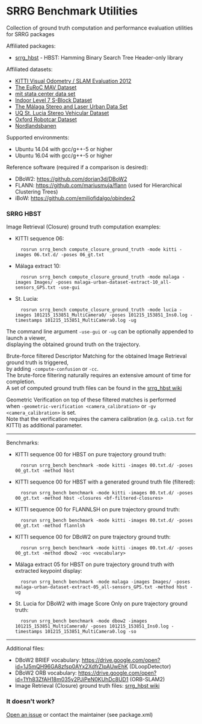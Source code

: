 # SRRG Benchmark Utilities
Collection of ground truth computation and performance evaluation utilities for SRRG packages

Affiliated packages: <br>
- [srrg_hbst](https://gitlab.com/srrg-software/srrg_hbst) - HBST: Hamming Binary Search Tree Header-only library <br>

Affiliated datasets: <br>
- [KITTI Visual Odometry / SLAM Evaluation 2012](http://www.cvlibs.net/datasets/kitti/eval_odometry.php)
- [The EuRoC MAV Dataset](https://projects.asl.ethz.ch/datasets/doku.php?id=kmavvisualinertialdatasets)
- [mit stata center data set](http://projects.csail.mit.edu/stata/downloads.php)
- [Indoor Level 7 S-Block Dataset](https://wiki.qut.edu.au/display/cyphy/Indoor+Level+7+S-Block+Dataset)
- [The Málaga Stereo and Laser Urban Data Set](https://www.mrpt.org/MalagaUrbanDataset)
- [UQ St. Lucia Stereo Vehicular Dataset](http://asrl.utias.utoronto.ca/~mdw/uqstluciadataset.html)
- [Oxford Robotcar Dataset](http://robotcar-dataset.robots.ox.ac.uk/)
- [Nordlandsbanen](https://nrkbeta.no/2013/01/15/nordlandsbanen-minute-by-minute-season-by-season/)

Supported environments: <br>
- Ubuntu 14.04 with gcc/g++-5 or higher
- Ubuntu 16.04 with gcc/g++-5 or higher

Reference software (required if a comparison is desired): <br>
- DBoW2: https://github.com/dorian3d/DBoW2
- FLANN: https://github.com/mariusmuja/flann (used for Hierarchical Clustering Trees)
- iBoW: https://github.com/emiliofidalgo/obindex2

### SRRG HBST
Image Retrieval (Closure) ground truth computation examples: <br>
- KITTI sequence 06:

        rosrun srrg_bench compute_closure_ground_truth -mode kitti -images 06.txt.d/ -poses 06_gt.txt

- Málaga extract 10:

        rosrun srrg_bench compute_closure_ground_truth -mode malaga -images Images/ -poses malaga-urban-dataset-extract-10_all-sensors_GPS.txt -use-gui
    
- St. Lucia:

        rosrun srrg_bench compute_closure_ground_truth -mode lucia -images 101215_153851_MultiCamera0/ -poses 101215_153851_Ins0.log -timestamps 101215_153851_MultiCamera0.log -ug
    
The command line argument `-use-gui` or `-ug` can be optionally appended to launch a viewer, <br>
displaying the obtained ground truth on the trajectory.

Brute-force filtered Descriptor Matching for the obtained Image Retrieval ground truth is triggered, <br>
by adding `-compute-confusion` or `-cc`. <br>
The brute-force filtering naturally requires an extensive amount of time for completion. <br>
A set of computed ground truth files can be found in the [srrg_hbst wiki](https://gitlab.com/srrg-software/srrg_hbst/wikis/home)

Geometric Verification on top of these filtered matches is performed <br>
when `-geometric-verification <camera_calibration>` or `-gv <camera_calibration>` is set. <br>
Note that the verification requires the camera calibration (e.g. `calib.txt` for KITTI) as additional parameter.

---
Benchmarks: <br>
- KITTI sequence 00 for HBST on pure trajectory ground truth:
  
        rosrun srrg_bench benchmark -mode kitti -images 00.txt.d/ -poses 00_gt.txt -method hbst
    
- KITTI sequence 00 for HBST with a generated ground truth file (filtered):

        rosrun srrg_bench benchmark -mode kitti -images 00.txt.d/ -poses 00_gt.txt -method hbst -closures <bf-filtered-closures>

- KITTI sequence 00 for FLANNLSH on pure trajectory ground truth:
    
        rosrun srrg_bench benchmark -mode kitti -images 00.txt.d/ -poses 00_gt.txt -method flannlsh

- KITTI sequence 00 for DBoW2 on pure trajectory ground truth:

        rosrun srrg_bench benchmark -mode kitti -images 00.txt.d/ -poses 00_gt.txt -method dbow2 -voc <vocabulary>
    
- Málaga extract 05 for HBST on pure trajectory ground truth with extracted keypoint display:

        rosrun srrg_bench benchmark -mode malaga -images Images/ -poses malaga-urban-dataset-extract-05_all-sensors_GPS.txt -method hbst -ug
    
- St. Lucia for DBoW2 with image Score Only on pure trajectory ground truth:

        rosrun srrg_bench benchmark -mode dbow2 -images 101215_153851_MultiCamera0/ -poses 101215_153851_Ins0.log -timestamps 101215_153851_MultiCamera0.log -so

---
Additional files: <br>
- DBoW2 BRIEF vocabulary: https://drive.google.com/open?id=1J5mQH96GA8zfsp0AYx2XdfrZIpAUwEhK (DLoopDetector)
- DBoW2 ORB vocabulary: https://drive.google.com/open?id=1Yh83ZfAH18m035y2PJiPeN0KUhDc8UD1 (ORB-SLAM2)
- Image Retrieval (Closure) ground truth files: [srrg_hbst wiki](https://gitlab.com/srrg-software/srrg_hbst/wikis/home)

### It doesn't work? ###
[Open an issue](https://gitlab.com/srrg-software/srrg_bench/issues) or contact the maintainer (see package.xml)
